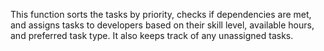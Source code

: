 This function sorts the tasks by priority, checks if dependencies are met, and assigns tasks to developers based on their skill level, available hours, and preferred task type. It also keeps track of any unassigned tasks.
